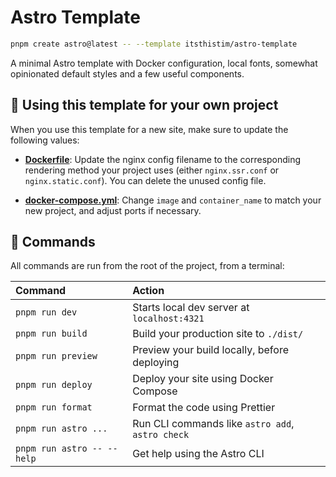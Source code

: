 # Astro Template

```sh
pnpm create astro@latest -- --template itsthistim/astro-template
```

A minimal Astro template with Docker configuration, local fonts, somewhat opinionated default styles and a few useful components.

## 📝 Using this template for your own project

When you use this template for a new site, make sure to update the following values:

- **[Dockerfile](https://github.com/itsthistim/astro-template/blob/master/Dockerfile)**: Update the nginx config filename to the corresponding rendering method your project uses (either `nginx.ssr.conf` or `nginx.static.conf`). You can delete the unused config file.

- **[docker-compose.yml](https://github.com/itsthistim/astro-template/blob/master/docker-compose.yml)**: Change `image` and `container_name` to match your new project, and adjust ports if necessary.

## 🧞 Commands

All commands are run from the root of the project, from a terminal:

| Command                    | Action                                           |
| :------------------------- | :----------------------------------------------- |
| `pnpm run dev`             | Starts local dev server at `localhost:4321`      |
| `pnpm run build`           | Build your production site to `./dist/`          |
| `pnpm run preview`         | Preview your build locally, before deploying     |
| `pnpm run deploy`          | Deploy your site using Docker Compose            |
| `pnpm run format`          | Format the code using Prettier                   |
| `pnpm run astro ...`       | Run CLI commands like `astro add`, `astro check` |
| `pnpm run astro -- --help` | Get help using the Astro CLI                     |
